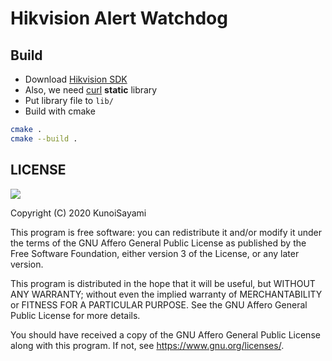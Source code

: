 # Hikvision Alert Watchdog

## Build

* Download [Hikvision SDK](https://open.hikvision.com/download/5cda567cf47ae80dd41a54b3)
* Also, we need [curl](https://curl.haxx.se/download.html) **static** library
* Put library file to `lib/`
* Build with cmake

```bash
cmake .
cmake --build .
```

## LICENSE

[![](https://www.gnu.org/graphics/agplv3-155x51.png)](https://www.gnu.org/licenses/agpl-3.0.txt)

Copyright (C) 2020 KunoiSayami

This program is free software: you can redistribute it and/or modify it under the terms of the GNU Affero General Public License as published by the Free Software Foundation, either version 3 of the License, or any later version.

This program is distributed in the hope that it will be useful, but WITHOUT ANY WARRANTY; without even the implied warranty of MERCHANTABILITY or FITNESS FOR A PARTICULAR PURPOSE. See the GNU Affero General Public License for more details.

You should have received a copy of the GNU Affero General Public License along with this program. If not, see <https://www.gnu.org/licenses/>.